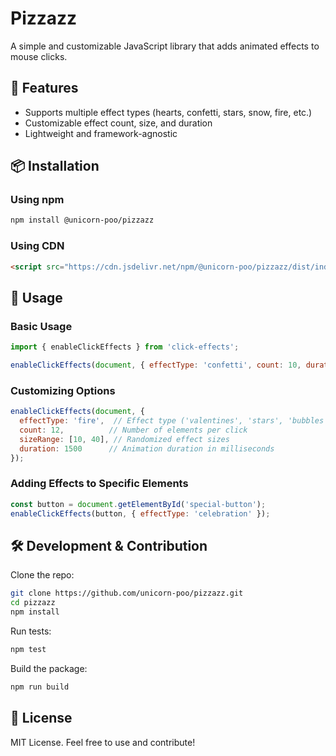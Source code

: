 # Pizzazz

A simple and customizable JavaScript library that adds animated effects to mouse clicks.

## 🚀 Features

- Supports multiple effect types (hearts, confetti, stars, snow, fire, etc.)
- Customizable effect count, size, and duration
- Lightweight and framework-agnostic

## 📦 Installation

### Using npm

```sh
npm install @unicorn-poo/pizzazz
```

### Using CDN

```html
<script src="https://cdn.jsdelivr.net/npm/@unicorn-poo/pizzazz/dist/index.js"></script>
```

## 🎨 Usage

### **Basic Usage**

```javascript
import { enableClickEffects } from 'click-effects';

enableClickEffects(document, { effectType: 'confetti', count: 10, duration: 1200 });
```

### **Customizing Options**

```javascript
enableClickEffects(document, {
  effectType: 'fire',  // Effect type ('valentines', 'stars', 'bubbles', etc.)
  count: 12,          // Number of elements per click
  sizeRange: [10, 40], // Randomized effect sizes
  duration: 1500      // Animation duration in milliseconds
});
```

### **Adding Effects to Specific Elements**

```javascript
const button = document.getElementById('special-button');
enableClickEffects(button, { effectType: 'celebration' });
```

## 🛠 Development & Contribution

Clone the repo:

```sh
git clone https://github.com/unicorn-poo/pizzazz.git
cd pizzazz
npm install
```

Run tests:

```sh
npm test
```

Build the package:

```sh
npm run build
```

## 📜 License

MIT License. Feel free to use and contribute!
